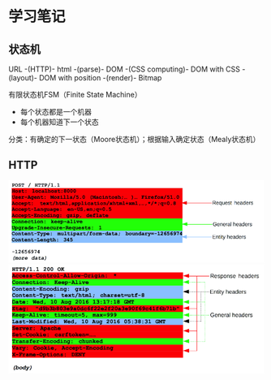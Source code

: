 # 学习笔记

## 状态机

URL -(HTTP)- html -(parse)- DOM -(CSS computing)- DOM with CSS -(layout)- DOM with position -(render)- Bitmap

有限状态机FSM（Finite State Machine）

* 每个状态都是一个机器
* 每个机器知道下一个状态

分类：有确定的下一状态（Moore状态机）；根据输入确定状态（Mealy状态机）


## HTTP

<img src="./http1.png">
<img src="./http2.png">


